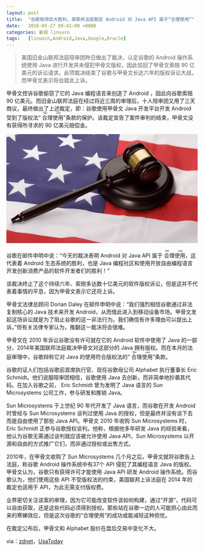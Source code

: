 ```yaml
---
layout: post
title:	"谷歌取得巨大胜利，美联邦法庭裁定 Android 对 Java API 属于“合理使用”"
date:	2016-05-27 09:41:00 +0800 
categories:	新闻 linuxcn 
tags:	[linuxcn,Android,Java,Google,Oracle]
---
```




> 
> 美国旧金山联邦法庭陪审团昨日做出了裁决，认定谷歌的 Android 操作系统使用 Java 进行开发并未侵犯甲骨文版权，因此驳回了甲骨文索赔 90 亿美元的诉讼请求。此项裁决结束了谷歌与甲骨文长达六年的版权诉讼大战，而甲骨文表示将会就此上诉。
> 
> 
> 


甲骨文控诉谷歌偷窃了它的 Java 编程语言来创造了 Android ，因此向谷歌索赔 90 亿美元。而旧金山联邦法庭在经过将近三周的审理后，十人陪审团又用了三天商议，最终做出了上述裁定，即：谷歌使用甲骨文 Java 开发平台开发 Android 受到了版权法“<ruby> 合理使用 <rp>  （ </rp> <rt>  fair use </rt> <rp>  ） </rp></ruby>”条款的保护。该裁定宣告了案件审判的结束，甲骨文没有获得所寻求的 90 亿美元赔偿金。


![](/Asserts/Images/album/201605/27/094043oxqe67xe5emqzqeq.jpg)


谷歌在邮件申明中说：“今天的裁决表明 Android 对 Java API 属于<ruby> 合理使用 <rp>  （ </rp> <rt>  fair use </rt> <rp>  ） </rp></ruby>，这代表着 Android 生态系统的胜利，也是 Java 编程社区和使用开放自由编程语言开发创新消费产品的软件开发者们的胜利！”


该裁决终止了这个持续六年、索赔多达数十亿美元的软件版权诉讼，但是这并不代表着事情的平息，因为甲骨文表示它还将上诉。


甲骨文法律总顾问 Dorian Daley 在邮件申明中说：“我们强烈相信谷歌通过非法复制核心的 Java 技术来开发 Android，从而借此进入到移动设备市场。甲骨文发起这场诉讼就是为了阻止谷歌的这一非法行为。我们确信有许多理由可以提出上诉。”但有关法律专家认为，推翻这一裁决将会很难。


甲骨文在 2010 年诉讼谷歌没有许可就在它的 Android 软件中使用了 Java 的一部分，2014年美国联邦法庭裁决甲骨文对这部分的 Java 拥有版权。而在本月的法庭审理中，谷歌辩称它对 Java 的使用符合版权法的“<ruby> 合理使用 <rp>  （ </rp> <rt>  fair use </rt> <rp>  ） </rp></ruby>”条款。


谷歌的证人们包括谷歌前首席执行官、现任谷歌母公司 Alphabet 执行董事长 Eric Schmidt。他们说服陪审团相信，谷歌使用 Java 去创新，而非简单地抄袭其代码。在加入谷歌之前， Eric Schmidt 曾为发明了 Java 语言的 Sun Microsystems 公司工作，参与研发和推销 Java。


Sun Microsystems 于上世纪 90 年代开发了 Java 语言，而谷歌在开发 Android 时曾经与 Sun Microsystems 谈判过使用 Java 的授权，但是最终并没有谈下去而是自由使用了那些 Java API。甲骨文 2010 年收购 Sun Microsystems 时， Eric Schmidt 正参与谷歌授权谈判。他称，根据他多年研发 Java 的经验来看，他认为谷歌无需通过谈判就应该被允许使用 Java API，Sun Microsystems 以开源和自由的方式推广它们，而非通过授权或出售方式。


2010年，在甲骨文收购了 Sun Microsystems 几个月之后，甲骨文就将谷歌告上法庭，称谷歌 Android 操作系统中有37个 API 侵犯了其编程语言 Java 的版权。甲骨文认为，谷歌只有获得许可才能使用 Java API 研发 Android 操作系统。而谷歌认为，他们使用这些 API 不受版权法的约束，美国联邦上诉法庭在 2014 年的裁定也适用于 API，为此无需支付版权费。


业界密切关注该案的审理，因为它可能改变软件该如何构建，通过“开源”，代码可以自由获取，还是这些代码必须得到授权。那些站在谷歌一边的人可能担心由此而来的寒蝉效应，但是这次谷歌的“合理使用”的成功或能减轻这种担忧。


在裁定公布后，甲骨文和 Alphabet 股价在盘后交易中变化不大。


via：[zdnet](http://www.zdnet.com/article/google-prevails-over-oracle-in-copyright-infringement-case/)，[UsaToday](http://www.usatoday.com/story/tech/news/2016/05/26/google-defeats-oracle-jury-decides-android-fair-use/84991628/)
